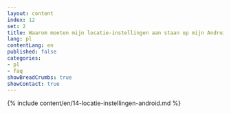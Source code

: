 ```yaml
---
layout: content
index: 12
set: 2
title: Waarom moeten mijn locatie-instellingen aan staan op mijn Android-telefoon?
lang: pl
contentLang: en
published: false
categories:
- pl
- faq
showBreadCrumbs: true
showContact: true
---
```

{% include content/en/14-locatie-instellingen-android.md %}
